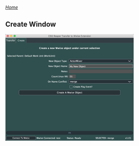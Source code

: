 ###### [Home](../../index.md)
## Create Window

<img src="../../docs/images/PluginWindowCreate.png" width="400">


